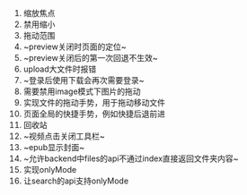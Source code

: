 1. 缩放焦点
2. 禁用缩小
3. 拖动范围
3. ~preview关闭时页面的定位~
4. ~preview关闭后的第一次回退不生效~
5. upload大文件时报错
6. ~登录后使用下载会再次需要登录~
7. 需要禁用image模式下图片的拖动
8. 实现文件的拖动手势，用于拖动移动文件
9. 页面全局的快捷手势，例如快捷后退前进
10. 回收站
11. ~视频点击关闭工具栏~
12. ~epub显示封面~
13. ~允许backend中files的api不通过index直接返回文件夹内容~
14. 实现onlyMode
15. 让search的api支持onlyMode